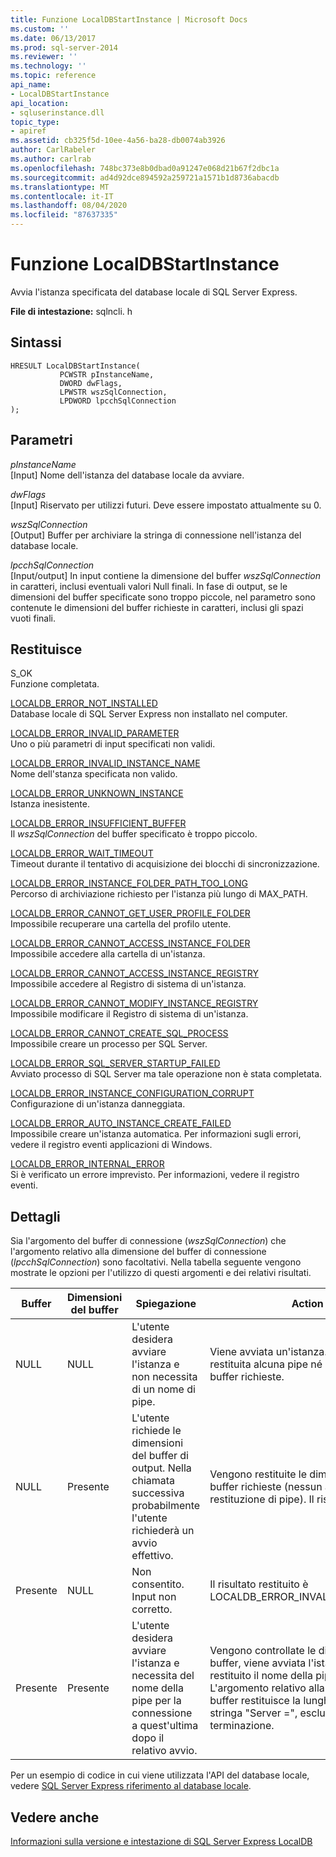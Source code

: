 ```yaml
---
title: Funzione LocalDBStartInstance | Microsoft Docs
ms.custom: ''
ms.date: 06/13/2017
ms.prod: sql-server-2014
ms.reviewer: ''
ms.technology: ''
ms.topic: reference
api_name:
- LocalDBStartInstance
api_location:
- sqluserinstance.dll
topic_type:
- apiref
ms.assetid: cb325f5d-10ee-4a56-ba28-db0074ab3926
author: CarlRabeler
ms.author: carlrab
ms.openlocfilehash: 748bc373e8b0dbad0a91247e068d21b67f2dbc1a
ms.sourcegitcommit: ad4d92dce894592a259721a1571b1d8736abacdb
ms.translationtype: MT
ms.contentlocale: it-IT
ms.lasthandoff: 08/04/2020
ms.locfileid: "87637335"
---
```

# <a name="localdbstartinstance-function"></a>Funzione LocalDBStartInstance
  Avvia l'istanza specificata del database locale di SQL Server Express.  
  
 **File di intestazione:** sqlncli. h  
  
## <a name="syntax"></a>Sintassi  
  
```  
HRESULT LocalDBStartInstance(  
           PCWSTR pInstanceName,  
           DWORD dwFlags,   
           LPWSTR wszSqlConnection,   
           LPDWORD lpcchSqlConnection   
);  
```  
  
## <a name="parameters"></a>Parametri  
 *pInstanceName*  
 [Input] Nome dell'istanza del database locale da avviare.  
  
 *dwFlags*  
 [Input] Riservato per utilizzi futuri. Deve essere impostato attualmente su 0.  
  
 *wszSqlConnection*  
 [Output] Buffer per archiviare la stringa di connessione nell'istanza del database locale.  
  
 *lpcchSqlConnection*  
 [Input/output] In input contiene la dimensione del buffer *wszSqlConnection* in caratteri, inclusi eventuali valori Null finali. In fase di output, se le dimensioni del buffer specificate sono troppo piccole, nel parametro sono contenute le dimensioni del buffer richieste in caratteri, inclusi gli spazi vuoti finali.  
  
## <a name="returns"></a>Restituisce  
 S_OK  
 Funzione completata.  
  
 [LOCALDB_ERROR_NOT_INSTALLED](../express-localdb-error-messages/localdb-error-not-installed.md)  
 Database locale di SQL Server Express non installato nel computer.  
  
 [LOCALDB_ERROR_INVALID_PARAMETER](../express-localdb-error-messages/localdb-error-invalid-parameter.md)  
 Uno o più parametri di input specificati non validi.  
  
 [LOCALDB_ERROR_INVALID_INSTANCE_NAME](../express-localdb-error-messages/localdb-error-invalid-instance-name.md)  
 Nome dell'stanza specificata non valido.  
  
 [LOCALDB_ERROR_UNKNOWN_INSTANCE](../express-localdb-error-messages/localdb-error-unknown-instance.md)  
 Istanza inesistente.  
  
 [LOCALDB_ERROR_INSUFFICIENT_BUFFER](../express-localdb-error-messages/localdb-error-insufficient-buffer.md)  
 Il *wszSqlConnection* del buffer specificato è troppo piccolo.  
  
 [LOCALDB_ERROR_WAIT_TIMEOUT](../express-localdb-error-messages/localdb-error-wait-timeout.md)  
 Timeout durante il tentativo di acquisizione dei blocchi di sincronizzazione.  
  
 [LOCALDB_ERROR_INSTANCE_FOLDER_PATH_TOO_LONG](../express-localdb-error-messages/localdb-error-instance-folder-path-too-long.md)  
 Percorso di archiviazione richiesto per l'istanza più lungo di MAX_PATH.  
  
 [LOCALDB_ERROR_CANNOT_GET_USER_PROFILE_FOLDER](../express-localdb-error-messages/localdb-error-cannot-get-user-profile-folder.md)  
 Impossibile recuperare una cartella del profilo utente.  
  
 [LOCALDB_ERROR_CANNOT_ACCESS_INSTANCE_FOLDER](../express-localdb-error-messages/localdb-error-cannot-access-instance-folder.md)  
 Impossibile accedere alla cartella di un'istanza.  
  
 [LOCALDB_ERROR_CANNOT_ACCESS_INSTANCE_REGISTRY](../express-localdb-error-messages/localdb-error-cannot-access-instance-registry.md)  
 Impossibile accedere al Registro di sistema di un'istanza.  
  
 [LOCALDB_ERROR_CANNOT_MODIFY_INSTANCE_REGISTRY](../express-localdb-error-messages/localdb-error-cannot-modify-instance-registry.md)  
 Impossibile modificare il Registro di sistema di un'istanza.  
  
 [LOCALDB_ERROR_CANNOT_CREATE_SQL_PROCESS](../express-localdb-error-messages/localdb-error-cannot-create-sql-process.md)  
 Impossibile creare un processo per SQL Server.  
  
 [LOCALDB_ERROR_SQL_SERVER_STARTUP_FAILED](../express-localdb-error-messages/localdb-error-sql-server-startup-failed.md)  
 Avviato processo di SQL Server ma tale operazione non è stata completata.  
  
 [LOCALDB_ERROR_INSTANCE_CONFIGURATION_CORRUPT](../express-localdb-error-messages/localdb-error-instance-configuration-corrupt.md)  
 Configurazione di un'istanza danneggiata.  
  
 [LOCALDB_ERROR_AUTO_INSTANCE_CREATE_FAILED](../express-localdb-error-messages/localdb-error-auto-instance-create-failed.md)  
 Impossibile creare un'istanza automatica. Per informazioni sugli errori, vedere il registro eventi applicazioni di Windows.  
  
 [LOCALDB_ERROR_INTERNAL_ERROR](../express-localdb-error-messages/localdb-error-internal-error.md)  
 Si è verificato un errore imprevisto. Per informazioni, vedere il registro eventi.  
  
## <a name="details"></a>Dettagli  
 Sia l'argomento del buffer di connessione (*wszSqlConnection*) che l'argomento relativo alla dimensione del buffer di connessione (*lpcchSqlConnection*) sono facoltativi. Nella tabella seguente vengono mostrate le opzioni per l'utilizzo di questi argomenti e dei relativi risultati.  
  
|Buffer|Dimensioni del buffer|Spiegazione|Action|  
|------------|-----------------|---------------|------------|  
|NULL|NULL|L'utente desidera avviare l'istanza e non necessita di un nome di pipe.|Viene avviata un'istanza. Non viene restituita alcuna pipe né le dimensioni del buffer richieste.|  
|NULL|Presente|L'utente richiede le dimensioni del buffer di output. Nella chiamata successiva probabilmente l'utente richiederà un avvio effettivo.|Vengono restituite le dimensioni del buffer richieste (nessun avvio né restituzione di pipe). Il risultato è S_OK.|  
|Presente|NULL|Non consentito. Input non corretto.|Il risultato restituito è LOCALDB_ERROR_INVALID_PARAMETER.|  
|Presente|Presente|L'utente desidera avviare l'istanza e necessita del nome della pipe per la connessione a quest'ultima dopo il relativo avvio.|Vengono controllate le dimensioni del buffer, viene avviata l'istanza e viene restituito il nome della pipe nel buffer. <br />L'argomento relativo alla dimensione del buffer restituisce la lunghezza della stringa "Server =", esclusi i valori null di terminazione.|  
  
 Per un esempio di codice in cui viene utilizzata l'API del database locale, vedere [SQL Server Express riferimento al database locale](../sql-server-express-localdb-reference.md).  
  
## <a name="see-also"></a>Vedere anche  
 [Informazioni sulla versione e intestazione di SQL Server Express LocalDB](sql-server-express-localdb-header-and-version-information.md)  
  
  
